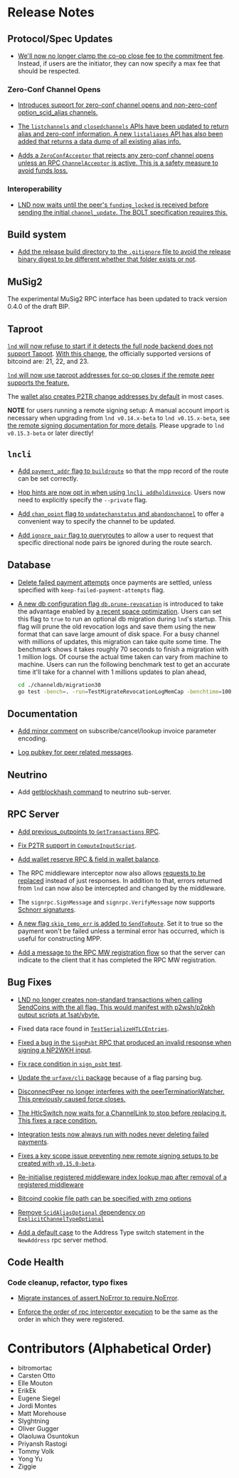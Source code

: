 # Release Notes

## Protocol/Spec Updates

* [We'll now no longer clamp the co-op close fee to the commitment
 fee](https://github.com/lightningnetwork/lnd/pull/6770). Instead, if users are
 the initiator, they can now specify a max fee that should be respected.

### Zero-Conf Channel Opens
* [Introduces support for zero-conf channel opens and non-zero-conf option_scid_alias channels.](https://github.com/lightningnetwork/lnd/pull/5955)

* [The `listchannels` and `closedchannels` APIs have been updated to return alias and zero-conf
  information. A new `listaliases` API has also been added that returns a data dump of all
  existing alias info.](https://github.com/lightningnetwork/lnd/pull/6734)

* [Adds a `ZeroConfAcceptor` that rejects any zero-conf channel opens unless an RPC `ChannelAcceptor` is
  active. This is a safety measure to avoid funds loss.](https://github.com/lightningnetwork/lnd/pull/6716)

### Interoperability 
* [LND now waits until the peer's `funding_locked` is received before sending the initial
  `channel_update`. The BOLT specification requires this.](https://github.com/lightningnetwork/lnd/pull/6664)

## Build system

* [Add the release build directory to the `.gitignore` file to avoid the release
  binary digest to be different whether that folder exists or
  not](https://github.com/lightningnetwork/lnd/pull/6676).

## MuSig2

The experimental MuSig2 RPC interface has been updated to track version 0.4.0
of the draft BIP.

## Taproot

[`lnd` will now refuse to start if it detects the full node backend does not
support Tapoot](https://github.com/lightningnetwork/lnd/pull/6798). [With this
change](https://github.com/lightningnetwork/lnd/pull/6826), the officially
supported versions of bitcoind are: 21, 22, and 23.

[`lnd` will now use taproot addresses for co-op closes if the remote peer
supports the feature.](https://github.com/lightningnetwork/lnd/pull/6633)

The [wallet also creates P2TR change addresses by
default](https://github.com/lightningnetwork/lnd/pull/6810) in most cases.

**NOTE** for users running a remote signing setup: A manual account import is
necessary when upgrading from `lnd v0.14.x-beta` to `lnd v0.15.x-beta`, see [the
remote signing documentation for more
details](../remote-signing.md#migrating-a-remote-signing-setup-from-014x-to-015x).
Please upgrade to `lnd v0.15.3-beta` or later directly!

## `lncli`

* [Add `payment_addr` flag to
  `buildroute`](https://github.com/lightningnetwork/lnd/pull/6576)
  so that the mpp record of the route can be set correctly.

* [Hop hints are now opt in when using `lncli
  addholdinvoice`](https://github.com/lightningnetwork/lnd/pull/6577). Users now
  need to explicitly specify the `--private` flag.

* [Add `chan_point` flag to
  `updatechanstatus` and `abandonchannel`](https://github.com/lightningnetwork/lnd/pull/6705)
  to offer a convenient way to specify the channel to be updated.

* [Add `ignore_pair` flag to 
  queryroutes](https://github.com/lightningnetwork/lnd/pull/6724) to allow a 
  user to request that specific directional node pairs be ignored during the 
  route search.

## Database

* [Delete failed payment attempts](https://github.com/lightningnetwork/lnd/pull/6438)
  once payments are settled, unless specified with `keep-failed-payment-attempts` flag.

* [A new db configuration flag
  `db.prune-revocation`](https://github.com/lightningnetwork/lnd/pull/6469) is
  introduced to take the advantage enabled by [a recent space
  optimization](https://github.com/lightningnetwork/lnd/pull/6347). Users can
  set this flag to `true` to run an optional db migration during `lnd`'s
  startup. This flag will prune the old revocation logs and save them using the
  new format that can save large amount of disk space. 
  For a busy channel with millions of updates, this migration can take quite
  some time. The benchmark shows it takes roughly 70 seconds to finish a
  migration with 1 million logs. Of course the actual time taken can vary from
  machine to machine. Users can run the following benchmark test to get an
  accurate time it'll take for a channel with 1 millions updates to plan ahead,
  ```sh
  cd ./channeldb/migration30
  go test -bench=. -run=TestMigrateRevocationLogMemCap -benchtime=1000000x -timeout=10m -benchmem
  ```

## Documentation

* [Add minor comment](https://github.com/lightningnetwork/lnd/pull/6559) on
  subscribe/cancel/lookup invoice parameter encoding.

* [Log pubkey for peer related messages](https://github.com/lightningnetwork/lnd/pull/6588).

## Neutrino

* Add [getblockhash command](https://github.com/lightningnetwork/lnd/pull/6510) to
  neutrino sub-server.
  
## RPC Server

* [Add previous_outpoints to 
  `GetTransactions` RPC](https://github.com/lightningnetwork/lnd/pull/6321).

* [Fix P2TR support in
  `ComputeInputScript`](https://github.com/lightningnetwork/lnd/pull/6680).

* [Add wallet reserve RPC & field in wallet
  balance](https://github.com/lightningnetwork/lnd/pull/6592).

* The RPC middleware interceptor now also allows [requests to be
  replaced](https://github.com/lightningnetwork/lnd/pull/6630) instead of just
  responses. In addition to that, errors returned from `lnd` can now also be
  intercepted and changed by the middleware.

* The `signrpc.SignMessage` and `signrpc.VerifyMessage` now supports [Schnorr
  signatures](https://github.com/lightningnetwork/lnd/pull/6722).

* [A new flag `skip_temp_err` is added to
  `SendToRoute`](https://github.com/lightningnetwork/lnd/pull/6545). Set it to
  true so the payment won't be failed unless a terminal error has occurred,
  which is useful for constructing MPP.

* [Add a message to the RPC MW registration 
  flow](https://github.com/lightningnetwork/lnd/pull/6754) so that the server 
  can indicate to the client that it has completed the RPC MW registration.

## Bug Fixes

* [LND no longer creates non-standard transactions when calling SendCoins with the
  all flag. This would manifest with p2wsh/p2pkh output scripts at
  1sat/vbyte.](https://github.com/lightningnetwork/lnd/pull/6740)

* Fixed data race found in
  [`TestSerializeHTLCEntries`](https://github.com/lightningnetwork/lnd/pull/6673).

* [Fixed a bug in the `SignPsbt` RPC that produced an invalid response when
  signing a NP2WKH input](https://github.com/lightningnetwork/lnd/pull/6687).

* [Fix race condition in `sign_psbt` test](https://github.com/lightningnetwork/lnd/pull/6741).

* [Update the `urfave/cli`
  package](https://github.com/lightningnetwork/lnd/pull/6682) because of a flag
  parsing bug.

* [DisconnectPeer no longer interferes with the peerTerminationWatcher. This previously caused
  force closes.](https://github.com/lightningnetwork/lnd/pull/6655)

* [The HtlcSwitch now waits for a ChannelLink to stop before replacing it. This fixes a race
  condition.](https://github.com/lightningnetwork/lnd/pull/6642)

* [Integration tests now always run with nodes never deleting failed
  payments](https://github.com/lightningnetwork/lnd/pull/6712).

* [Fixes a key scope issue preventing new remote signing setups to be created
  with `v0.15.0-beta`](https://github.com/lightningnetwork/lnd/pull/6714).

* [Re-initialise registered middleware index lookup map after removal of a 
  registered middleware](https://github.com/lightningnetwork/lnd/pull/6739)

* [Bitcoind cookie file path can be specified with zmq
  options](https://github.com/lightningnetwork/lnd/pull/6736)

* [Remove `ScidAliasOptional` dependency on 
`ExplicitChannelTypeOptional`](https://github.com/lightningnetwork/lnd/pull/6809)

* [Add a default case](https://github.com/lightningnetwork/lnd/pull/6847) to the
  Address Type switch statement in the `NewAddress` rpc server method.

## Code Health

### Code cleanup, refactor, typo fixes

* [Migrate instances of assert.NoError to require.NoError](https://github.com/lightningnetwork/lnd/pull/6636).
 
* [Enforce the order of rpc interceptor execution](https://github.com/lightningnetwork/lnd/pull/6709) to be the same as the
  order in which they were registered.

# Contributors (Alphabetical Order)

* bitromortac
* Carsten Otto
* Elle Mouton
* ErikEk
* Eugene Siegel
* Jordi Montes
* Matt Morehouse
* Slyghtning
* Oliver Gugger
* Olaoluwa Osuntokun
* Priyansh Rastogi
* Tommy Volk
* Yong Yu
* Ziggie
